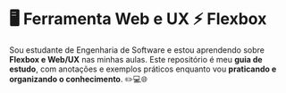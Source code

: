 # 🖥️ Ferramenta Web e UX ⚡ Flexbox

Sou estudante de Engenharia de Software e estou aprendendo sobre **Flexbox e Web/UX** nas minhas aulas.   Este repositório é meu **guia de estudo**, com anotações e exemplos práticos enquanto vou **praticando e organizando o conhecimento**. ✏️💻🌐
